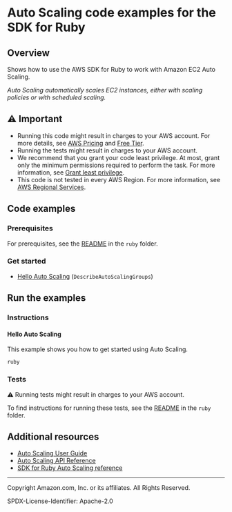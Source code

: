 # Auto Scaling code examples for the SDK for Ruby

## Overview

Shows how to use the AWS SDK for Ruby to work with Amazon EC2 Auto Scaling.

<!--custom.overview.start-->
<!--custom.overview.end-->

_Auto Scaling automatically scales EC2 instances, either with scaling policies or with scheduled scaling._

## ⚠ Important

* Running this code might result in charges to your AWS account. For more details, see [AWS Pricing](https://aws.amazon.com/pricing/) and [Free Tier](https://aws.amazon.com/free/).
* Running the tests might result in charges to your AWS account.
* We recommend that you grant your code least privilege. At most, grant only the minimum permissions required to perform the task. For more information, see [Grant least privilege](https://docs.aws.amazon.com/IAM/latest/UserGuide/best-practices.html#grant-least-privilege).
* This code is not tested in every AWS Region. For more information, see [AWS Regional Services](https://aws.amazon.com/about-aws/global-infrastructure/regional-product-services).

<!--custom.important.start-->
<!--custom.important.end-->

## Code examples

### Prerequisites

For prerequisites, see the [README](../../README.md#Prerequisites) in the `ruby` folder.


<!--custom.prerequisites.start-->
<!--custom.prerequisites.end-->

### Get started

- [Hello Auto Scaling](hello/hello_autoscaling.rb#L6) (`DescribeAutoScalingGroups`)


<!--custom.examples.start-->
<!--custom.examples.end-->

## Run the examples

### Instructions


<!--custom.instructions.start-->
<!--custom.instructions.end-->

#### Hello Auto Scaling

This example shows you how to get started using Auto Scaling.

```
ruby 
```


### Tests

⚠ Running tests might result in charges to your AWS account.


To find instructions for running these tests, see the [README](../../README.md#Tests)
in the `ruby` folder.



<!--custom.tests.start-->
<!--custom.tests.end-->

## Additional resources

- [Auto Scaling User Guide](https://docs.aws.amazon.com/autoscaling/ec2/userguide/what-is-amazon-ec2-auto-scaling.html)
- [Auto Scaling API Reference](https://docs.aws.amazon.com/autoscaling/ec2/APIReference/Welcome.html)
- [SDK for Ruby Auto Scaling reference](https://docs.aws.amazon.com/sdk-for-ruby/v3/api/Aws/Auto-scaling.html)

<!--custom.resources.start-->
<!--custom.resources.end-->

---

Copyright Amazon.com, Inc. or its affiliates. All Rights Reserved.

SPDX-License-Identifier: Apache-2.0